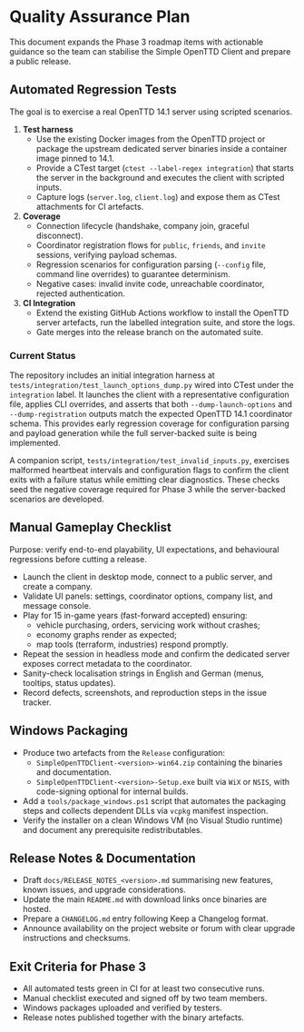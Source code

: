 # Quality Assurance Plan

This document expands the Phase 3 roadmap items with actionable guidance so the
team can stabilise the Simple OpenTTD Client and prepare a public release.

## Automated Regression Tests

The goal is to exercise a real OpenTTD 14.1 server using scripted scenarios.

1. **Test harness**
   - Use the existing Docker images from the OpenTTD project or package the
     upstream dedicated server binaries inside a container image pinned to
     14.1.
   - Provide a CTest target (`ctest --label-regex integration`) that starts the
     server in the background and executes the client with scripted inputs.
   - Capture logs (`server.log`, `client.log`) and expose them as CTest
     attachments for CI artefacts.
2. **Coverage**
   - Connection lifecycle (handshake, company join, graceful disconnect).
   - Coordinator registration flows for `public`, `friends`, and `invite`
     sessions, verifying payload schemas.
   - Regression scenarios for configuration parsing (`--config` file, command
     line overrides) to guarantee determinism.
   - Negative cases: invalid invite code, unreachable coordinator, rejected
     authentication.
3. **CI Integration**
   - Extend the existing GitHub Actions workflow to install the OpenTTD server
     artefacts, run the labelled integration suite, and store the logs.
   - Gate merges into the release branch on the automated suite.

### Current Status

The repository includes an initial integration harness at
`tests/integration/test_launch_options_dump.py` wired into CTest under the
`integration` label. It launches the client with a representative configuration
file, applies CLI overrides, and asserts that both `--dump-launch-options` and
`--dump-registration` outputs match the expected OpenTTD 14.1 coordinator
schema. This provides early regression coverage for configuration parsing and
payload generation while the full server-backed suite is being implemented.

A companion script, `tests/integration/test_invalid_inputs.py`, exercises
malformed heartbeat intervals and configuration flags to confirm the
client exits with a failure status while emitting clear diagnostics.
These checks seed the negative coverage required for Phase 3 while the
server-backed scenarios are developed.

## Manual Gameplay Checklist

Purpose: verify end-to-end playability, UI expectations, and behavioural
regressions before cutting a release.

- Launch the client in desktop mode, connect to a public server, and create a
  company.
- Validate UI panels: settings, coordinator options, company list, and message
  console.
- Play for 15 in-game years (fast-forward accepted) ensuring:
  - vehicle purchasing, orders, servicing work without crashes;
  - economy graphs render as expected;
  - map tools (terraform, industries) respond promptly.
- Repeat the session in headless mode and confirm the dedicated server exposes
  correct metadata to the coordinator.
- Sanity-check localisation strings in English and German (menus, tooltips,
  status updates).
- Record defects, screenshots, and reproduction steps in the issue tracker.

## Windows Packaging

- Produce two artefacts from the `Release` configuration:
  - `SimpleOpenTTDClient-<version>-win64.zip` containing the binaries and
    documentation.
  - `SimpleOpenTTDClient-<version>-Setup.exe` built via `WiX` or `NSIS`, with
    code-signing optional for internal builds.
- Add a `tools/package_windows.ps1` script that automates the packaging steps
  and collects dependent DLLs via `vcpkg` manifest inspection.
- Verify the installer on a clean Windows VM (no Visual Studio runtime) and
  document any prerequisite redistributables.

## Release Notes & Documentation

- Draft `docs/RELEASE_NOTES_<version>.md` summarising new features, known
  issues, and upgrade considerations.
- Update the main `README.md` with download links once binaries are hosted.
- Prepare a `CHANGELOG.md` entry following Keep a Changelog format.
- Announce availability on the project website or forum with clear upgrade
  instructions and checksums.

## Exit Criteria for Phase 3

- All automated tests green in CI for at least two consecutive runs.
- Manual checklist executed and signed off by two team members.
- Windows packages uploaded and verified by testers.
- Release notes published together with the binary artefacts.
